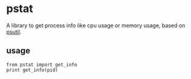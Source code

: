 # pstat

A library to get process info like cpu usage or memory usage, based on [psutil](code.google.com/p/psutil/).

## usage

    from pstat import get_info
    print get_info(pid)


